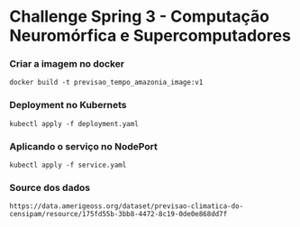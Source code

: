 # Challenge Spring 3 - Computação Neuromórfica e Supercomputadores

### Criar a imagem no docker
```
docker build -t previsao_tempo_amazonia_image:v1
```

### Deployment no Kubernets
```
kubectl apply -f deployment.yaml
```

### Aplicando o serviço no NodePort
```
kubectl apply -f service.yaml
```

### Source dos dados
```
https://data.amerigeoss.org/dataset/previsao-climatica-do-censipam/resource/175fd55b-3bb8-4472-8c19-0de0e868dd7f
```